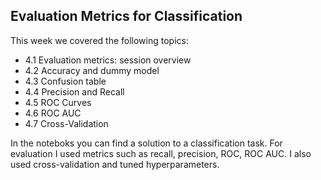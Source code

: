 ## Evaluation Metrics for Classification
This week we covered the following topics:

- 4.1 Evaluation metrics: session overview
- 4.2 Accuracy and dummy model
- 4.3 Confusion table
- 4.4 Precision and Recall
- 4.5 ROC Curves
- 4.6 ROC AUC
- 4.7 Cross-Validation


In the noteboks you can find a solution to a classification task. For evaluation I used metrics such as recall, precision, ROC, ROC AUC. I also used cross-validation and tuned hyperparameters.  